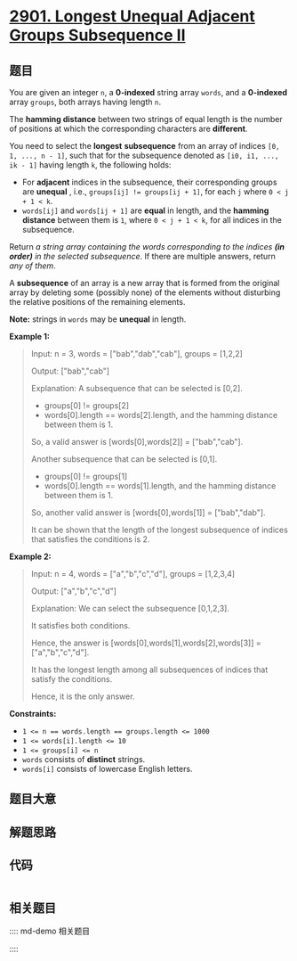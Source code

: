 # [2901. Longest Unequal Adjacent Groups Subsequence II](https://leetcode.com/problems/longest-unequal-adjacent-groups-subsequence-ii)

## 题目

You are given an integer `n`, a **0-indexed** string array `words`, and a
**0-indexed** array `groups`, both arrays having length `n`.

The **hamming distance** between two strings of equal length is the number of
positions at which the corresponding characters are **different**.

You need to select the **longest** **subsequence** from an array of indices
`[0, 1, ..., n - 1]`, such that for the subsequence denoted as `[i0, i1, ...,
ik - 1]` having length `k`, the following holds:

  * For **adjacent** indices in the subsequence, their corresponding groups are **unequal** , i.e., `groups[ij] != groups[ij + 1]`, for each `j` where `0 < j + 1 < k`.
  * `words[ij]` and `words[ij + 1]` are **equal** in length, and the **hamming distance** between them is `1`, where `0 < j + 1 < k`, for all indices in the subsequence.

Return _a string array containing the words corresponding to the indices **(in
order)** in the selected subsequence_. If there are multiple answers, return
_any of them_.

A **subsequence** of an array is a new array that is formed from the original
array by deleting some (possibly none) of the elements without disturbing the
relative positions of the remaining elements.

**Note:** strings in `words` may be **unequal** in length.



**Example 1:**

> Input: n = 3, words = ["bab","dab","cab"], groups = [1,2,2]
> 
> Output: ["bab","cab"]
> 
> Explanation: A subsequence that can be selected is [0,2].
> - groups[0] != groups[2]
> - words[0].length == words[2].length, and the hamming distance between them is 1.
> 
> So, a valid answer is [words[0],words[2]] = ["bab","cab"].
> 
> Another subsequence that can be selected is [0,1].
> - groups[0] != groups[1]
> - words[0].length == words[1].length, and the hamming distance between them is 1.
> 
> So, another valid answer is [words[0],words[1]] = ["bab","dab"].
> 
> It can be shown that the length of the longest subsequence of indices that satisfies the conditions is 2.  

**Example 2:**

> Input: n = 4, words = ["a","b","c","d"], groups = [1,2,3,4]
> 
> Output: ["a","b","c","d"]
> 
> Explanation: We can select the subsequence [0,1,2,3].
> 
> It satisfies both conditions.
> 
> Hence, the answer is [words[0],words[1],words[2],words[3]] = ["a","b","c","d"].
> 
> It has the longest length among all subsequences of indices that satisfy the conditions.
> 
> Hence, it is the only answer.

**Constraints:**

  * `1 <= n == words.length == groups.length <= 1000`
  * `1 <= words[i].length <= 10`
  * `1 <= groups[i] <= n`
  * `words` consists of **distinct** strings.
  * `words[i]` consists of lowercase English letters.


## 题目大意

## 解题思路

## 代码

```javascript

```

## 相关题目

:::: md-demo 相关题目

::::
